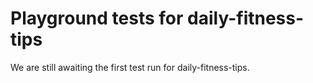 # Playground tests for daily-fitness-tips
We are still awaiting the first test run for daily-fitness-tips.
